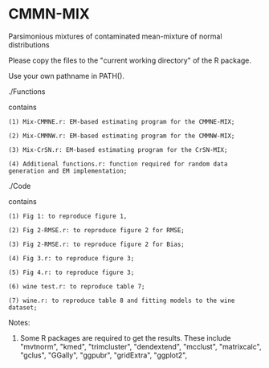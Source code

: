 # CMMN-MIX
Parsimonious mixtures of contaminated mean-mixture of normal distributions

Please copy the files to the "current working directory" of the R package.

Use your own pathname in PATH().

./Functions

contains 

    (1) Mix-CMMNE.r: EM-based estimating program for the CMMNE-MIX;

    (2) Mix-CMMNW.r: EM-based estimating program for the CMMNW-MIX;

    (3) Mix-CrSN.r: EM-based estimating program for the CrSN-MIX;

    (4) Additional functions.r: function required for random data generation and EM implementation;

  
./Code

   contains

    (1) Fig 1: to reproduce figure 1,

    (2) Fig 2-RMSE.r: to reproduce figure 2 for RMSE;

    (3) Fig 2-RMSE.r: to reproduce figure 2 for Bias;

    (4) Fig 3.r: to reproduce figure 3;

    (5) Fig 4.r: to reproduce figure 3;

    (6) wine test.r: to reproduce table 7;

    (7) wine.r: to reproduce table 8 and fitting models to the wine dataset;

    
Notes:

  1. Some R packages are required to get the results. These include "mvtnorm", "kmed", "trimcluster", 
  "dendextend", "mcclust", "matrixcalc", "gclus", "GGally", "ggpubr", "gridExtra", "ggplot2",
